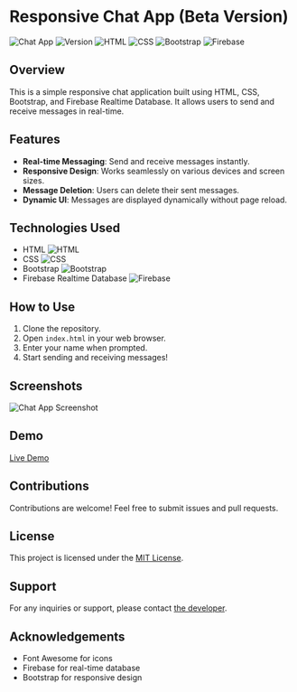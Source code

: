 # Responsive Chat App (Beta Version)

![Chat App](https://img.shields.io/badge/Chat%20App-Responsive-blue)
![Version](https://img.shields.io/badge/Version-Beta-orange)
![HTML](https://img.shields.io/badge/HTML-5-red)
![CSS](https://img.shields.io/badge/CSS-3-blue)
![Bootstrap](https://img.shields.io/badge/Bootstrap-5.3-purple)
![Firebase](https://img.shields.io/badge/Firebase-Realtime%20Database-yellow)

## Overview
This is a simple responsive chat application built using HTML, CSS, Bootstrap, and Firebase Realtime Database. It allows users to send and receive messages in real-time.

## Features
- **Real-time Messaging**: Send and receive messages instantly.
- **Responsive Design**: Works seamlessly on various devices and screen sizes.
- **Message Deletion**: Users can delete their sent messages.
- **Dynamic UI**: Messages are displayed dynamically without page reload.

## Technologies Used
- HTML ![HTML](https://img.shields.io/badge/-HTML-red)
- CSS ![CSS](https://img.shields.io/badge/-CSS-blue)
- Bootstrap ![Bootstrap](https://img.shields.io/badge/-Bootstrap-purple)
- Firebase Realtime Database ![Firebase](https://img.shields.io/badge/-Firebase-yellow)

## How to Use
1. Clone the repository.
2. Open `index.html` in your web browser.
3. Enter your name when prompted.
4. Start sending and receiving messages!

## Screenshots
![Chat App Screenshot](/screenshots/chat_app_screenshot.png)

## Demo
[Live Demo](https://your-live-demo-link)

## Contributions
Contributions are welcome! Feel free to submit issues and pull requests.

## License
This project is licensed under the [MIT License](/LICENSE).

## Support
For any inquiries or support, please contact [the developer](mailto:developer@example.com).

## Acknowledgements
- Font Awesome for icons
- Firebase for real-time database
- Bootstrap for responsive design

